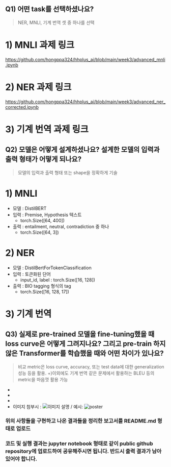 ## Q1) 어떤 task를 선택하셨나요?
> NER, MNLI, 기계 번역 셋 중 하나를 선택

# 1) MNLI 과제 링크
https://github.com/hongppa324/hhplus_ai/blob/main/week3/advanced_mnli.ipynb

# 2) NER 과제 링크
https://github.com/hongppa324/hhplus_ai/blob/main/week3/advanced_ner_corrected.ipynb

# 3) 기계 번역 과제 링크


## Q2) 모델은 어떻게 설계하셨나요? 설계한 모델의 입력과 출력 형태가 어떻게 되나요?
> 모델의 입력과 출력 형태 또는 shape을 정확하게 기술

# 1) MNLI
* 모델 : DistilBERT
* 입력 : Premise, Hypothesis 텍스트 
  - torch.Size([64, 400])
* 출력 : entailment, neutral, contradiction 중 하나
  - torch.Size([64, 3])

# 2) NER
* 모델 : DistilBertForTokenClassification
* 입력 : 토큰화된 단어
  - input_id, label : torch.Size([16, 128])
* 출력 : BIO tagging 형식의 tag
  - torch.Size([16, 128, 17])

# 3) 기계 번역

## Q3) 실제로 pre-trained 모델을 fine-tuning했을 때 loss curve은 어떻게 그려지나요? 그리고 pre-train 하지 않은 Transformer를 학습했을 때와 어떤 차이가 있나요? 
> 비교 metric은 loss curve, accuracy, 또는 test data에 대한 generalization 성능 등을 활용.
> +)이외에도 기계 번역 같은 문제에서 활용하는 BLEU 등의 metric을 마음껏 활용 가능
- 
-  
-  
- 이미지 첨부시 : ![이미지 설명](경로) / 예시: ![poster](./image.png)

### 위의 사항들을 구현하고 나온 결과들을 정리한 보고서를 README.md 형태로 업로드
### 코드 및 실행 결과는 jupyter notebook 형태로 같이 public github repository에 업로드하여 공유해주시면 됩니다. 반드시 출력 결과가 남아있어야 합니다.
